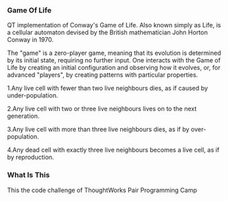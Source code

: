 ### Game Of Life

QT implementation of Conway's Game of Life. Also known simply as Life, is a cellular automaton devised by the British mathematician John Horton Conway in 1970.

The "game" is a zero-player game, meaning that its evolution is determined by its initial state,
requiring no further input. One interacts with the Game of Life by creating an initial configuration 
and observing how it evolves, or, for advanced "players", by creating patterns with particular properties.

1.Any live cell with fewer than two live neighbours dies, as if caused by under-population.

2.Any live cell with two or three live neighbours lives on to the next generation.

3.Any live cell with more than three live neighbours dies, as if by over-population.

4.Any dead cell with exactly three live neighbours becomes a live cell, as if by reproduction.

### What Is This

This the code challenge of ThoughtWorks Pair Programming Camp
